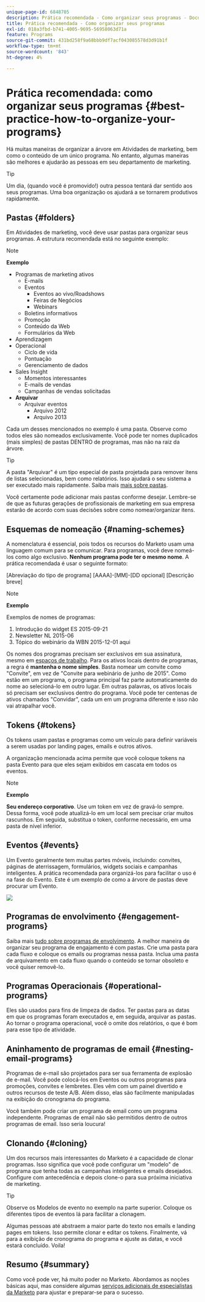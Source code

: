 ```yaml
---
unique-page-id: 6848705
description: Prática recomendada - Como organizar seus programas - Documentação do Marketo - Documentação do produto
title: Prática recomendada - Como organizar seus programas
exl-id: 018a3fbd-b741-4005-9695-56958063d71a
feature: Programs
source-git-commit: 431bd258f9a68bbb9df7acf043085578d3d91b1f
workflow-type: tm+mt
source-wordcount: '843'
ht-degree: 4%

---
```


# Prática recomendada: como organizar seus programas {#best-practice-how-to-organize-your-programs}

Há muitas maneiras de organizar a árvore em Atividades de marketing, bem como o conteúdo de um único programa. No entanto, algumas maneiras são melhores e ajudarão as pessoas em seu departamento de marketing.

>[!TIP]
>
>Um dia, (quando você é promovido!) outra pessoa tentará dar sentido aos seus programas. Uma boa organização os ajudará a se tornarem produtivos rapidamente.

## Pastas {#folders}

Em Atividades de marketing, você deve usar pastas para organizar seus programas. A estrutura recomendada está no seguinte exemplo:

>[!NOTE]
>
>**Exemplo**
>
>* Programas de marketing ativos
>   * E-mails
>   * Eventos
>      * Eventos ao vivo/Roadshows
>      * Feiras de Negócios
>      * Webinars
>   * Boletins informativos
>   * Promoção
>   * Conteúdo da Web
>   * Formulários da Web
>* Aprendizagem
>* Operacional
>   * Ciclo de vida
>   * Pontuação
>   * Gerenciamento de dados
>* Sales Insight
>   * Momentos interessantes
>   * E-mails de vendas
>   * Campanhas de vendas solicitadas
>* **Arquivar**
>   * Arquivar eventos
>      * Arquivo 2012
>      * Arquivo 2013

Cada um desses mencionados no exemplo é uma pasta. Observe como todos eles são nomeados exclusivamente. Você pode ter nomes duplicados (mais simples) de pastas DENTRO de programas, mas não na raiz da árvore.

>[!TIP]
>
>A pasta &quot;Arquivar&quot; é um tipo especial de pasta projetada para remover itens de listas selecionadas, bem como relatórios. Isso ajudará o seu sistema a ser executado mais rapidamente. Saiba mais [mais sobre pastas](/help/marketo/product-docs/core-marketo-concepts/miscellaneous/understanding-folders.md).

Você certamente pode adicionar mais pastas conforme desejar. Lembre-se de que as futuras gerações de profissionais de marketing em sua empresa estarão de acordo com suas decisões sobre como nomear/organizar itens.

## Esquemas de nomeação {#naming-schemes}

A nomenclatura é essencial, pois todos os recursos do Marketo usam uma linguagem comum para se comunicar. Para programas, você deve nomeá-los como algo exclusivo. **Nenhum programa pode ter o mesmo nome**. A prática recomendada é usar o seguinte formato:

[Abreviação do tipo de programa] [AAAA]-[MM]-[DD opcional] [Descrição breve]

>[!NOTE]
>
>**Exemplo**
>
>Exemplos de nomes de programas:
>
>1. Introdução do widget ES 2015-09-21
>1. Newsletter NL 2015-06
>1. Tópico do webinário da WBN 2015-12-01 aqui

Os nomes dos programas precisam ser exclusivos em sua assinatura, mesmo em [espaços de trabalho](/help/marketo/product-docs/administration/workspaces-and-person-partitions/understanding-workspaces-and-person-partitions.md).  Para os ativos locais dentro de programas, a regra é **mantenha o nome simples**. Basta nomear um convite como &quot;Convite&quot;, em vez de &quot;Convite para webinário de junho de 2015&quot;. Como estão em um programa, o programa principal faz parte automaticamente do nome ao selecioná-lo em outro lugar. Em outras palavras, os ativos locais só precisam ser exclusivos dentro do programa. Você pode ter centenas de ativos chamados &quot;Convidar&quot;, cada um em um programa diferente e isso não vai atrapalhar você.

## Tokens {#tokens}

Os tokens usam pastas e programas como um veículo para definir variáveis a serem usadas por landing pages, emails e outros ativos.

A organização mencionada acima permite que você coloque tokens na pasta Evento para que eles sejam exibidos em cascata em todos os eventos.

>[!NOTE]
>
>**Exemplo**
>
>**Seu endereço corporativo**. Use um token em vez de gravá-lo sempre. Dessa forma, você pode atualizá-lo em um local sem precisar criar muitos rascunhos. Em seguida, substitua o token, conforme necessário, em uma pasta de nível inferior.

## Eventos {#events}

Um Evento geralmente tem muitas partes móveis, incluindo: convites, páginas de aterrissagem, formulários, widgets sociais e campanhas inteligentes. A prática recomendada para organizá-los para facilitar o uso é na fase do Evento. Este é um exemplo de como a árvore de pastas deve procurar um Evento.

![](assets/capture.png)

## Programas de envolvimento {#engagement-programs}

Saiba mais [tudo sobre programas de envolvimento](/help/marketo/product-docs/email-marketing/drip-nurturing/creating-an-engagement-program/understanding-engagement-programs.md). A melhor maneira de organizar seu programa de engajamento é com pastas. Crie uma pasta para cada fluxo e coloque os emails ou programas nessa pasta. Inclua uma pasta de arquivamento em cada fluxo quando o conteúdo se tornar obsoleto e você quiser removê-lo.

## Programas Operacionais {#operational-programs}

Eles são usados para fins de limpeza de dados. Ter pastas para as datas em que os programas foram executados e, em seguida, arquivar as pastas. Ao tornar o programa operacional, você o omite dos relatórios, o que é bom para esse tipo de atividade.

## Aninhamento de programas de email {#nesting-email-programs}

Programas de e-mail são projetados para ser sua ferramenta de explosão de e-mail. Você pode colocá-los em Eventos ou outros programas para promoções, convites e lembretes. Eles vêm com um painel divertido e outros recursos de teste A/B. Além disso, elas são facilmente manipuladas na exibição do cronograma do programa.

Você também pode criar um programa de email como um programa independente. Programas de email não são permitidos dentro de outros programas de email. Isso seria loucura!

## Clonando {#cloning}

Um dos recursos mais interessantes do Marketo é a capacidade de clonar programas. Isso significa que você pode configurar um &quot;modelo&quot; de programa que tenha todas as campanhas inteligentes e emails desejados. Configure com antecedência e depois clone-o para sua próxima iniciativa de marketing.

>[!TIP]
>
>Observe os Modelos de evento no exemplo na parte superior. Coloque os diferentes tipos de eventos lá para facilitar a clonagem.

Algumas pessoas até abstraem a maior parte do texto nos emails e landing pages em tokens. Isso permite clonar e editar os tokens. Finalmente, vá para a exibição de cronograma do programa e ajuste as datas, e você estará concluído. Voila!

## Resumo {#summary}

Como você pode ver, há muito poder no Marketo. Abordamos as noções básicas aqui, mas considere algumas [serviços adicionais de especialistas da Marketo](https://www.marketo.com/services/) para ajustar e preparar-se para o sucesso.
